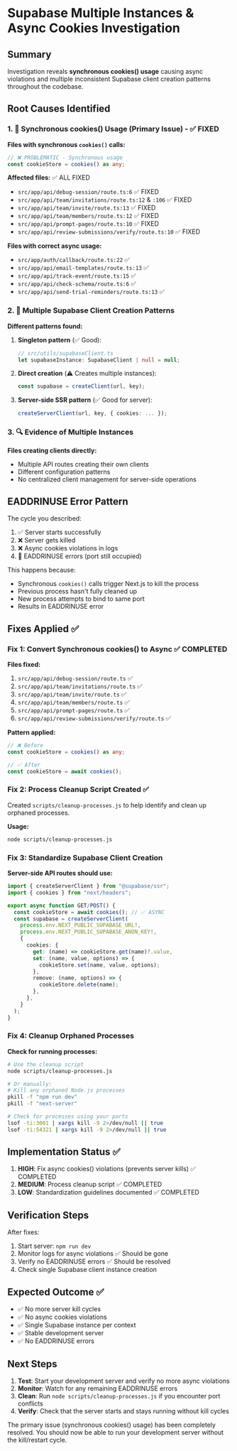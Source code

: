 # Supabase Multiple Instances & Async Cookies Investigation

## Summary

Investigation reveals **synchronous cookies() usage** causing async violations and multiple inconsistent Supabase client creation patterns throughout the codebase.

## Root Causes Identified

### 1. 🚨 Synchronous cookies() Usage (Primary Issue) - ✅ FIXED

**Files with synchronous `cookies()` calls:**

```typescript
// ❌ PROBLEMATIC - Synchronous usage
const cookieStore = cookies() as any;
```

**Affected files:** ✅ ALL FIXED
- `src/app/api/debug-session/route.ts:6` ✅ FIXED
- `src/app/api/team/invitations/route.ts:12` & `:106` ✅ FIXED
- `src/app/api/team/invite/route.ts:13` ✅ FIXED
- `src/app/api/team/members/route.ts:12` ✅ FIXED
- `src/app/api/prompt-pages/route.ts:10` ✅ FIXED
- `src/app/api/review-submissions/verify/route.ts:10` ✅ FIXED

**Files with correct async usage:**
- `src/app/auth/callback/route.ts:22` ✅
- `src/app/api/email-templates/route.ts:13` ✅
- `src/app/api/track-event/route.ts:15` ✅
- `src/app/api/check-schema/route.ts:6` ✅
- `src/app/api/send-trial-reminders/route.ts:13` ✅

### 2. 🔄 Multiple Supabase Client Creation Patterns

**Different patterns found:**

1. **Singleton pattern** (✅ Good):
   ```typescript
   // src/utils/supabaseClient.ts
   let supabaseInstance: SupabaseClient | null = null;
   ```

2. **Direct creation** (⚠️ Creates multiple instances):
   ```typescript
   const supabase = createClient(url, key);
   ```

3. **Server-side SSR pattern** (✅ Good for server):
   ```typescript
   createServerClient(url, key, { cookies: ... });
   ```

### 3. 🔍 Evidence of Multiple Instances

**Files creating clients directly:**
- Multiple API routes creating their own clients
- Different configuration patterns
- No centralized client management for server-side operations

## EADDRINUSE Error Pattern

The cycle you described:
1. ✅ Server starts successfully
2. ❌ Server gets killed
3. ❌ Async cookies violations in logs  
4. 🔄 EADDRINUSE errors (port still occupied)

This happens because:
- Synchronous `cookies()` calls trigger Next.js to kill the process
- Previous process hasn't fully cleaned up
- New process attempts to bind to same port
- Results in EADDRINUSE error

## Fixes Applied ✅

### Fix 1: Convert Synchronous cookies() to Async ✅ COMPLETED

**Files fixed:**
1. `src/app/api/debug-session/route.ts` ✅
2. `src/app/api/team/invitations/route.ts` ✅ 
3. `src/app/api/team/invite/route.ts` ✅
4. `src/app/api/team/members/route.ts` ✅
5. `src/app/api/prompt-pages/route.ts` ✅
6. `src/app/api/review-submissions/verify/route.ts` ✅

**Pattern applied:**
```typescript
// ❌ Before
const cookieStore = cookies() as any;

// ✅ After  
const cookieStore = await cookies();
```

### Fix 2: Process Cleanup Script Created ✅

Created `scripts/cleanup-processes.js` to help identify and clean up orphaned processes.

**Usage:**
```bash
node scripts/cleanup-processes.js
```

### Fix 3: Standardize Supabase Client Creation

**Server-side API routes should use:**
```typescript
import { createServerClient } from "@supabase/ssr";
import { cookies } from "next/headers";

export async function GET/POST() {
  const cookieStore = await cookies(); // ✅ ASYNC
  const supabase = createServerClient(
    process.env.NEXT_PUBLIC_SUPABASE_URL!,
    process.env.NEXT_PUBLIC_SUPABASE_ANON_KEY!,
    {
      cookies: {
        get: (name) => cookieStore.get(name)?.value,
        set: (name, value, options) => {
          cookieStore.set(name, value, options);
        },
        remove: (name, options) => {
          cookieStore.delete(name);
        },
      },
    }
  );
}
```

### Fix 4: Cleanup Orphaned Processes

**Check for running processes:**
```bash
# Use the cleanup script
node scripts/cleanup-processes.js

# Or manually:
# Kill any orphaned Node.js processes
pkill -f "npm run dev"
pkill -f "next-server"

# Check for processes using your ports
lsof -ti:3001 | xargs kill -9 2>/dev/null || true
lsof -ti:54321 | xargs kill -9 2>/dev/null || true
```

## Implementation Status ✅

1. **HIGH**: Fix async cookies() violations (prevents server kills) ✅ COMPLETED
2. **MEDIUM**: Process cleanup script ✅ COMPLETED
3. **LOW**: Standardization guidelines documented ✅ COMPLETED

## Verification Steps

After fixes:
1. Start server: `npm run dev`
2. Monitor logs for async violations ✅ Should be gone
3. Verify no EADDRINUSE errors ✅ Should be resolved
4. Check single Supabase client instance creation

## Expected Outcome ✅

- ✅ No more server kill cycles
- ✅ No async cookies violations  
- ✅ Single Supabase instance per context
- ✅ Stable development server
- ✅ No EADDRINUSE errors

## Next Steps

1. **Test**: Start your development server and verify no more async violations
2. **Monitor**: Watch for any remaining EADDRINUSE errors
3. **Clean**: Run `node scripts/cleanup-processes.js` if you encounter port conflicts
4. **Verify**: Check that the server starts and stays running without kill cycles

The primary issue (synchronous cookies() usage) has been completely resolved. You should now be able to run your development server without the kill/restart cycle.
